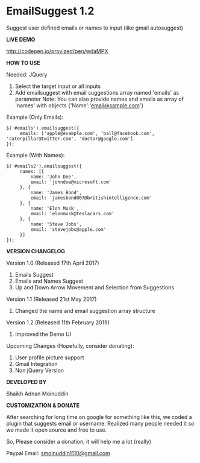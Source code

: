 # EmailSuggest 1.2
Suggest user defined emails or names to input (like gmail autosuggest)

**LIVE DEMO**

http://codepen.io/provized/pen/wdaMPX

**HOW TO USE**

Needed: JQuery

1. Select the target input or all inputs
2. Add emailsuggest with email suggestions array named 'emails' as parameter
Note: You can also provide names and emails as array of 'names' with objects {'Name':'email@sample.com'}

Example (Only Emails):

```
$('#emails').emailsuggest({
     emails: ['apple@example.com', 'ball@facebook.com', 'caterpillar@twitter.com', 'doctor@google.com']
});
```

Example (With Names):

```
$('#emails2').emailsuggest({
     names: [{
         name: 'John Doe',
         email: 'johndoe@microsoft.com'
     }, {
         name: 'James Bond',
         email: 'jamesbond007@britishintelligence.com'
     }, {
         name: 'Elon Musk',
         email: 'elonmusk@teslacars.com'
     }, {
         name: 'Steve Jobs',
         email: 'stevejobs@apple.com'
     }]
});
```
             
**VERSION CHANGELOG**

Version 1.0 (Released 17th April 2017)
1. Emails Suggest
2. Emails and Names Suggest
3. Up and Down Arrow Movement and Selection from Suggestions

Version 1.1 (Released 21st May 2017)
1. Changed the name and email suggestion array structure

Version 1.2 (Released 11th February 2019)
1. Improved the Demo UI

Upcoming Changes (Hopefully, consider donating):
1. User profile picture support
2. Gmail Integration
3. Non jQuery Version

**DEVELOPED BY**

Shaikh Adnan Moinuddin

**CUSTOMIZATION & DONATE**

After searching for long time on google for something like this, we coded a plugin that suggests email or username.
Realized many people needed it so we made it open source and free to use.

So, Please consider a donation, it will help me a lot (really)

Paypal Email: smoinuddin1110@gmail.com